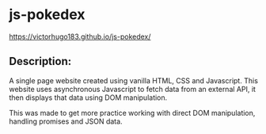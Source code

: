 # js-pokedex
https://victorhugo183.github.io/js-pokedex/

## Description:
A single page website created using vanilla HTML, CSS and Javascript.
This website uses asynchronous Javascript to fetch data from an external API,
it then displays that data using DOM manipulation.

This was made to get more practice working with direct DOM manipulation, handling
promises and JSON data.
